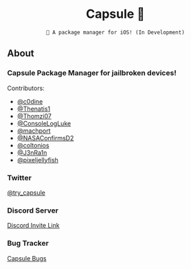 <div align="center">

# Capsule 💊

``` 
🎉 A package manager for iOS! (In Development)
```

</div>

## About

### Capsule Package Manager for jailbroken devices!
Contributors:
- [@c0dine](https://twitter.com/c0dine)
- [@Thenatis1](https://twitter.com/Thenatis1) 
- [@Thomzi07](https://twitter.com/Thomzi07) 
- [@ConsoleLogLuke](https://twitter.com/ConsoleLogLuke)
- [@machport](https://twitter.com/machport)
- [@NASAConfirmsD2](https://twitter.com/NASAConfirmsD2) 
- [@coltonios](https://twitter.com/coltonios) 
- [@J3nRa1n](https://twitter.com/J3nRa1n)
- [@pixeljellyfish](https://twitter.com/pixeljellyfish)<br/> 

### Twitter
[@try_capsule](https://twitter.com/try_capsule) <br/>

### Discord Server
[Discord Invite Link](https://discordapp.com/invite/pE28QcS) <br/>

### Bug Tracker
[Capsule Bugs](https://github.com/trycapsuledev/Capsule-Bugs)<br/>


